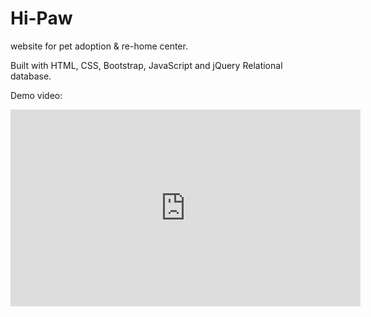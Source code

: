 # Hi-Paw
website for pet adoption &amp; re-home center.

Built with HTML, CSS, Bootstrap, JavaScript and jQuery 
Relational database.

Demo video:
<iframe width="560" height="315" src="https://www.youtube.com/embed/AzmhIQWLMjA" title="YouTube video player" frameborder="0" allow="accelerometer; autoplay; clipboard-write; encrypted-media; gyroscope; picture-in-picture" allowfullscreen></iframe>
